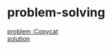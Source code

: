 # problem-solving
[problem :Copycat](https://toph.co/p/copycat) </br>
[solution](https://ideone.com/fjZfwB)
